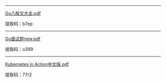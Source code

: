 

---
[Go八股文大全.pdf](https://pan.baidu.com/s/1LC_-Ptl7pxR2jXBKPyLHOg)
 
 提取码：b7ep
 
---
[Go面试题new.pdf](https://pan.baidu.com/s/1SdRD_1xHfVHZpYk2ltE4Lg)
 
 提取码：o399
 
 
---
[Kubernetes in Action中文版.pdf](https://pan.baidu.com/s/1amYZ7Je5lqympHgYLWUfag)
 
 提取码：77r2
 